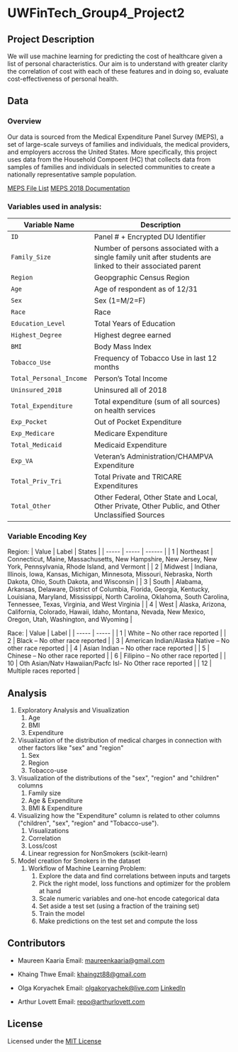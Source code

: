 # UWFinTech_Group4_Project2

## Project Description

We will use machine learning for predicting the cost of healthcare given a list of personal characteristics. Our aim is to understand with greater clarity the correlation of cost with each of these features and in doing so, evaluate cost-effectiveness of personal health. 

## Data

### Overview
Our data is sourced from the Medical Expenditure Panel Survey (MEPS), a set of large-scale surveys of families and individuals, the medical providers, and employers accross the United States. More specifically, this project uses data from the Household Compoent (HC) that collects data from samples of families and individuals in selected communities to create a nationally representative sample population.

[MEPS File List](https://meps.ahrq.gov/mepsweb/data_stats/download_data_files_results.jsp?cboDataYear=All&cboDataTypeY=101%2CConsolidated+Data&buttonYearandDataType=Search) 
[MEPS 2018 Documentation](https://meps.ahrq.gov/data_stats/download_data/pufs/h209/h209doc.shtml#Health2510)

### Variables used in analysis: 
| Variable Name | Description |
--------------| ----------------|
| `ID` | Panel # + Encrypted DU Identifier |
| `Family_Size` | Number of persons associated with a single family unit after students are linked to their associated parent |
| `Region` | Geopgraphic Census Region | 
| `Age` | Age of respondent as of 12/31 |
| `Sex` | Sex (1=M/2=F) | 
| `Race` | Race | 
| `Education_Level` | Total Years of Education |
| `Highest_Degree` | Highest degree earned | 
| `BMI` | Body Mass Index | 
| `Tobacco_Use` | Frequency of Tobacco Use in last 12 months | 
| `Total_Personal_Income` | Person’s Total Income | 
| `Uninsured_2018` | Uninsured all of 2018 | 
| `Total_Expenditure` | Total expenditure (sum of all sources) on health services | 
| `Exp_Pocket` | Out of Pocket Expenditure |
| `Exp_Medicare` | Medicare Expenditure | 
| `Total_Medicaid` | Medicaid Expenditure | 
| `Exp_VA` | Veteran’s Administration/CHAMPVA Expenditure |
| `Total_Priv_Tri` | Total Private and TRICARE Expenditures | 
| `Total_Other` | Other Federal, Other State and Local, Other Private, Other Public, and Other Unclassified Sources | 

### Variable Encoding Key
Region:
| Value | Label | States |
| ----- | ----- | ------ |
| 1 | Northeast | Connecticut, Maine, Massachusetts, New Hampshire, New Jersey, New York, Pennsylvania, Rhode Island, and Vermont |
| 2 | Midwest | Indiana, Illinois, Iowa, Kansas, Michigan, Minnesota, Missouri, Nebraska, North Dakota, Ohio, South Dakota, and Wisconsin |
| 3 | South | Alabama, Arkansas, Delaware, District of Columbia, Florida, Georgia, Kentucky, Louisiana, Maryland, Mississippi, North Carolina, Oklahoma, South Carolina, Tennessee, Texas, Virginia, and West Virginia |
| 4 | West | Alaska, Arizona, California, Colorado, Hawaii, Idaho, Montana, Nevada, New Mexico, Oregon, Utah, Washington, and Wyoming | 

Race:
| Value | Label | 
| ----- | ----- |
| 1 | White – No other race reported |
| 2 | Black – No other race reported |
| 3 | American Indian/Alaska Native – No other race reported |
| 4 | Asian Indian – No other race reported |
| 5 | Chinese – No other race reported |
| 6 | Filipino – No other race reported |
| 10 | Oth Asian/Natv Hawaiian/Pacfc Isl- No Other race reported |
| 12 | Multiple races reported | 


## Analysis

1. Exploratory Analysis and Visualization
	1. Age
	2. BMI
	3. Expenditure
2. Visualization of the distribution of medical charges in connection with other factors like "sex" and "region"
	1. Sex
	2. Region
	3. Tobacco-use
3. Visualization of the distributions of the "sex", "region" and "children" columns
	1. Family size
	2. Age & Expenditure
	3. BMI & Expenditure
4. Visualizing how the "Expenditure" column is related to other columns ("children", "sex", "region" and "Tobacco-use").
	1. Visualizations
	2. Correlation
	3. Loss/cost
	4. Linear regression for NonSmokers (scikit-learn)
5. Model creation for Smokers in the dataset
	1. Workflow of Machine Learning Problem:
		1.  Explore the data and find correlations between inputs and targets
		2.  Pick the right model, loss functions and optimizer for the problem at hand
		3.  Scale numeric variables and one-hot encode categorical data
		4.  Set aside a test set (using a fraction of the training set)
		5.  Train the model
		6.  Make predictions on the test set and compute the loss


## Contributors

* Maureen Kaaria
Email: maureenkaaria@gmail.com
 
* Khaing Thwe
Email: khaingzt88@gmail.com

* Olga Koryachek
Email: olgakoryachek@live.com
[LinkedIn](https://www.linkedin.com/in/olga-koryachek-a74b1877/?msgOverlay=true "LinkedIn")

* Arthur Lovett
Email: repo@arthurlovett.com

## License

Licensed under the [MIT License](https://choosealicense.com/licenses/mit/)


